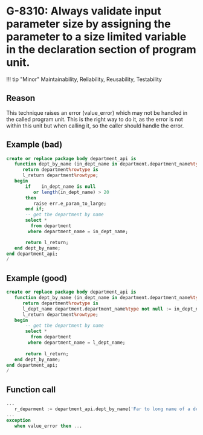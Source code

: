 # G-8310: Always validate input parameter size by assigning the parameter to a size limited variable in the declaration section of program unit.

!!! tip "Minor"
    Maintainability, Reliability, Reusability, Testability

## Reason

This technique raises an error (value_error) which may not be handled in the called program unit. This is the right way to do it, as the error is not within this unit but when calling it, so the caller should handle the error.

## Example (bad)

```sql
create or replace package body department_api is
   function dept_by_name (in_dept_name in department.department_name%type)
      return department%rowtype is
      l_return department%rowtype;
   begin
       if    in_dept_name is null 
          or length(in_dept_name) > 20
       then
          raise err.e_param_to_large;
       end if;
       -- get the department by name
       select *
         from department
        where department_name = in_dept_name;

       return l_return;
   end dept_by_name;
end department_api;
/
```

## Example (good)

```sql
create or replace package body department_api is
   function dept_by_name (in_dept_name in department.department_name%type)
      return department%rowtype is
      l_dept_name department.department_name%type not null := in_dept_name;
      l_return department%rowtype;
   begin
       -- get the department by name
       select *
         from department
        where department_name = l_dept_name;
        
       return l_return;
   end dept_by_name;
end department_api;
/
```

## Function call

```sql
...
   r_deparment := department_api.dept_by_name('Far to long name of a department');
...
exception
   when value_error then ...
```
